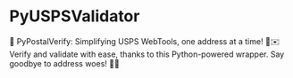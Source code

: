 # PyUSPSValidator
📮 PyPostalVerify: Simplifying USPS WebTools, one address at a time! 🐍✉️ Verify and validate with ease, thanks to this Python-powered wrapper. Say goodbye to address woes! 🚀📍
